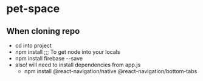 # pet-space

## When cloning repo

- cd into project
- npm install ;;; To get node into your locals
- npm install firebase --save
- also! will need to install dependencies from app.js
  - npm install @react-navigation/native @react-navigation/bottom-tabs

